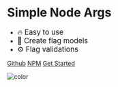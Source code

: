 # Simple Node Args

- <big>🔥 Easy to use</big>
- <big>🧰 Create flag models</big>
- <big>⚙️ Flag validations</big>

[Github](https://github.com/mafgit/simple-node-args)
[NPM](https://npmjs.com/simple-node-args)
[Get Started](get_started.md)

![color](#1c1c1c)